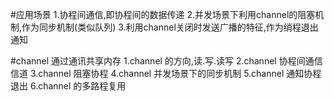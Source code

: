 #应用场景
1.协程间通信,即协程间的数据传递
2.并发场景下利用channel的阻塞机制,作为同步机制(类似队列)
3.利用channel关闭时发送广播的特征,作为绡程退出通知

#channel 通过通讯共享内存
1.channel 的方向,读.写.读写
2.channel 协程间通信信道
3.channel 阻塞协程
4.channel 并发场景下的同步机制
5.channel 通知协程退出
6.channel 的多路程复用